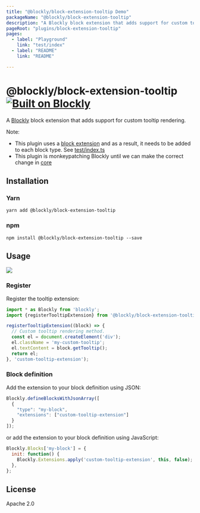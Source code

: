 ```yaml
---
title: "@blockly/block-extension-tooltip Demo"
packageName: "@blockly/block-extension-tooltip"
description: "A Blockly block extension that adds support for custom tooltip rendering."
pageRoot: "plugins/block-extension-tooltip"
pages:
  - label: "Playground"
    link: "test/index"
  - label: "README"
    link: "README"

---
```

# @blockly/block-extension-tooltip [![Built on Blockly](https://tinyurl.com/built-on-blockly)](https://github.com/google/blockly)

A [Blockly](https://www.npmjs.com/package/blockly) block extension that adds
support for custom tooltip rendering.

Note:
- This plugin uses a [block extension](https://developers.google.com/blockly/guides/create-custom-blocks/extensions)
and as a result, it needs to be added to each block type. See [test/index.ts](https://github.com/google/blockly-samples/tree/master/plugins/block-extension-tooltip/test/index.ts)
- This plugin is monkeypatching Blockly until we can make the correct change in [core](https://github.com/google/blockly/issues/983) 

## Installation

### Yarn
```
yarn add @blockly/block-extension-tooltip
```

### npm
```
npm install @blockly/block-extension-tooltip --save
```

## Usage

![](https://github.com/google/blockly-samples/raw/master/plugins/block-extension-tooltip/readme-media/CustomTooltip.png)

### Register

Register the tooltip extension:

```js
import * as Blockly from 'blockly';
import {registerTooltipExtension} from '@blockly/block-extension-tooltip';

registerTooltipExtension((block) => {
  // Custom tooltip rendering method.
  const el = document.createElement('div');
  el.className = 'my-custom-tooltip';
  el.textContent = block.getTooltip();
  return el;
}, 'custom-tooltip-extension');
```

### Block definition

Add the extension to your block definition using JSON:

```js
Blockly.defineBlocksWithJsonArray([
  {
    "type": "my-block",
    "extensions": ["custom-tooltip-extension"]
  }
]);
```

or add the extension to your block definition using JavaScript:

```js
Blockly.Blocks['my-block'] = {
  init: function() {
    Blockly.Extensions.apply('custom-tooltip-extension', this, false);
  },
};
```

## License
Apache 2.0
